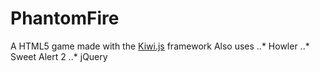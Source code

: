 # PhantomFire
A HTML5 game made with the [Kiwi.js](http://www.kiwijs.org/) framework
Also uses
..* Howler
..* Sweet Alert 2
..* jQuery
